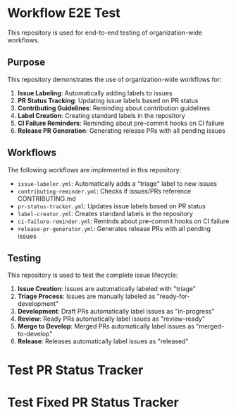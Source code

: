 # Workflow E2E Test

This repository is used for end-to-end testing of organization-wide workflows.

## Purpose

This repository demonstrates the use of organization-wide workflows for:

1. **Issue Labeling**: Automatically adding labels to issues
2. **PR Status Tracking**: Updating issue labels based on PR status
3. **Contributing Guidelines**: Reminding about contribution guidelines
4. **Label Creation**: Creating standard labels in the repository
5. **CI Failure Reminders**: Reminding about pre-commit hooks on CI failure
6. **Release PR Generation**: Generating release PRs with all pending issues

## Workflows

The following workflows are implemented in this repository:

- `issue-labeler.yml`: Automatically adds a "triage" label to new issues
- `contributing-reminder.yml`: Checks if issues/PRs reference CONTRIBUTING.md
- `pr-status-tracker.yml`: Updates issue labels based on PR status
- `label-creator.yml`: Creates standard labels in the repository
- `ci-failure-reminder.yml`: Reminds about pre-commit hooks on CI failure
- `release-pr-generator.yml`: Generates release PRs with all pending issues

## Testing

This repository is used to test the complete issue lifecycle:

1. **Issue Creation**: Issues are automatically labeled with "triage"
2. **Triage Process**: Issues are manually labeled as "ready-for-development"
3. **Development**: Draft PRs automatically label issues as "in-progress"
4. **Review**: Ready PRs automatically label issues as "review-ready"
5. **Merge to Develop**: Merged PRs automatically label issues as "merged-to-develop"
6. **Release**: Releases automatically label issues as "released"
# Test PR Status Tracker
# Test Fixed PR Status Tracker
